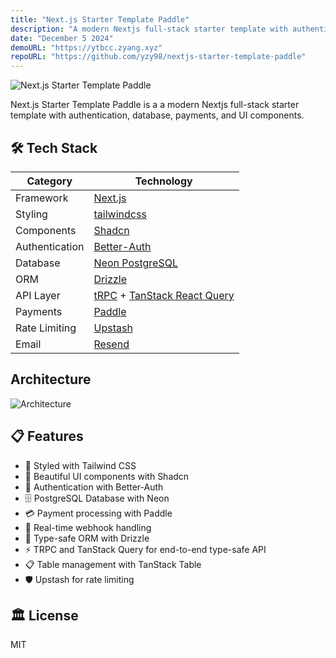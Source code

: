 ```yaml
---
title: "Next.js Starter Template Paddle"
description: "A modern Nextjs full-stack starter template with authentication, database, payments, and UI components."
date: "December 5 2024"
demoURL: "https://ytbcc.zyang.xyz"
repoURL: "https://github.com/yzy98/nextjs-starter-template-paddle"
---
```


![Next.js Starter Template Paddle](/nstp.png)

Next.js Starter Template Paddle is a a modern Nextjs full-stack starter template with authentication, database, payments, and UI components.

## 🛠️ Tech Stack

| Category       | Technology                                                                           |
| -------------- | ------------------------------------------------------------------------------------ |
| Framework      | [Next.js](https://nextjs.org/)                                                       |
| Styling        | [tailwindcss](https://tailwindcss.com/)                                              |
| Components     | [Shadcn](https://ui.shadcn.com/)                                                     |
| Authentication | [Better-Auth](https://www.better-auth.com/)                                          |
| Database       | [Neon PostgreSQL](https://neon.tech/home)                                            |
| ORM            | [Drizzle](https://orm.drizzle.team/)                                                 |
| API Layer      | [tRPC](https://trpc.io/) + [TanStack React Query](https://tanstack.com/query/latest) |
| Payments       | [Paddle](https://www.paddle.com/)                                                    |
| Rate Limiting  | [Upstash](https://upstash.com/)                                                      |
| Email          | [Resend](https://resend.com/home)                                                    |

## Architecture

![Architecture](/architecture.png)

## 📋 Features

- 🎯 Styled with Tailwind CSS
- 🎨 Beautiful UI components with Shadcn
- 🔐 Authentication with Better-Auth
- 🗄️ PostgreSQL Database with Neon
- 💳 Payment processing with Paddle
- 🔄 Real-time webhook handling
- 🚀 Type-safe ORM with Drizzle
- ⚡️ TRPC and TanStack Query for end-to-end type-safe API
- 📋 Table management with TanStack Table
- 🛡️ Upstash for rate limiting

## 🏛️ License

MIT
